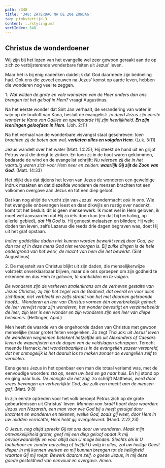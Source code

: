 ```yaml
---
path: /348
title: '348: ZATERDAG NA DE 20e ZONDAG'
tag: pinkstertijd-3
content: ../styling.md
sortIndex: 348
---
```


## Christus de wonderdoener

Wij zijn bij het lezen van het evangelie wel zeer gewoon geraakt aan de op zich zo verbijsterende wonderbare feiten uit Jezus' leven.

Maar het is bij enig nadenken duidelijk dat God daarmede zijn bedoeling had. Ook ons die zoveel eeuwen na Jezus' komst op aarde leven, hebben die wonderen nog veel te zeggen.

1\. _Wat wilden de grote en vele wonderen van de Heer anders dan ons brengen tot het geloof in Hem?_ vraagt Augustinus.

Na het eerste wonder dat Sint Jan verhaalt, de verandering van water in wijn op de bruiloft van Kana, besluit de evangelist: _zo deed Jezus zijn eerste wonder te Kana van Galilea en openbaarde Hij zijn heerlijkheid. __En zijn leerlingen geloofden in Hem__._ (Joh. 2:11)

Na het verhaal van de wonderbare visvangst staat geschreven: _toen brachten zij de boten aan wal, __verlieten alles en volgden Hem__._ (Luk. 5:11)

Jezus wandelt over het water (Matt. 14:25); Hij steekt de hand uit en grijpt Petrus vast die dreigt te zinken. En toen zij in de boot waren geklommen, bedaarde de wind en de evangelist schrijft: _Nu wierpen zij die in het vaartuig waren zich voor Hem neer en zeiden: __waarlijk Gij zijt de Zoon van God__._ (Matt. 14:33)

Het blijkt dus dat tijdens het leven van Jezus de wonderen een geweldige indruk maakten en dat diezelfde wonderen de mensen brachten tot een volkomen overgave aan Jezus en tot een diep geloof.

Dat kan nog altijd de vrucht zijn van Jezus' wondermacht _ook in ons_. Wie het evangelie onbevangen leest en daar dikwijls en rustig over nadenkt, komt tot het besluit: dit is geen mensenwerk. Ik moet wel in Hem geloven, ik moet wel aanvaarden dat Hij zo iets doen kan (en dat bij herhaling, op allerlei gebied), _dat Hij God is_. Hij geneest melaatsen en blinden; Hij wekt doden ten leven, zelfs Lazarus die reeds drie dagen begraven was, doet Hij uit het graf opstaan.

_Indien goddelijke daden niet kunnen worden bewerkt tenzij door God, zie dan toe of in deze mens God niet verborgen is. Bij zulke dingen is de hele ondergrond van het werk, de macht van hem die het bewerkt._ (Sint Augustinus)

2\. De majesteit van Christus blijkt uit zijn daden, die menselijkerwijze volstrekt onverklaarbaar blijven, maar die ons oproepen om zijn godheid te erkennen en dus Hem _te geloven, te aanbidden_ en _te volgen_.

_De wonderen zijn de verheven stralenkrans om de verheven gestalte van Jezus Christus; zij zijn het zegel van de Godheid, dat overal en voor allen zichtbaar, niet verbleekt en zelfs straalt van het met doornen gekroonde hoofd... Wonderen en leer van Christus vormen één onverbrekelijk geheel; de leer verwijst naar zijn wonderen, het wonder bevestigt en verzinnebeeldt de leer; zijn leer is een wonder en zijn wonderen zijn een leer van diepe betekenis._ (Hettinger, _Apol._)

Men heeft de waarde van de ongehoorde daden van Christus met gewoon menselijke (maar grote) feiten vergeleken. Zo zegt Tholuck: _uit Jezus' leven de wonderen wegnemen betekent hetzelfde als uit Alexanders of Caesars leven de wapenfeiten en de dagen van de veldslagen schrappen_. Terecht meende Harnack: _het wonderbaarlijke is in de evangeliën zozeer verspreid, dat het onmogelijk is het daaruit los te maken zonder de evangeliën zelf te vernielen_.

Eens genas Jezus in het openbaar een man die totaal verlamd was, met de eenvoudige woorden: _sta op, neem uw bed en ga naar huis_. En hij stond op en ging naar huis. _De menigte die het zag,_ zo schrijft Mattheus, _werd door vrees bevangen en verheerlijkte God, die zulk een macht aan de mensen gaf._ (Matt. 9:8)

In zijn eerste optreden voor het volk beroept Petrus zich op de grote gebeurtenissen uit Christus' leven. _Mannen van Israël hoort deze woorden: Jezus van Nazareth, een man voor wie God bij u heeft getuigd door krachten en wonderen en tekenen, welke God, zoals gij weet, door Hem in uw midden verrichtte, Hem hebt gij overgeleverd._ (Hand. 2:22,23)

_O Jezus, nog altijd spreekt Gij tot ons door uw wonderen. Maak mijn ontvankelijkheid groter, geef mij een diep geloof opdat ik mij onvoorwaardelijk en voor altijd aan U moge binden. Slechts als ik U toebehoor en zonder aarzeling of twijfel U volg in alles, zal uw heilige Geest dieper in mij kunnen werken en mij kunnen brengen tot de heiligheid waartoe Gij mij roept. Bewerk daarom zelf, o goede Jezus, in mij deze goede gesteldheid van eenvoud en overgave. Amen._
